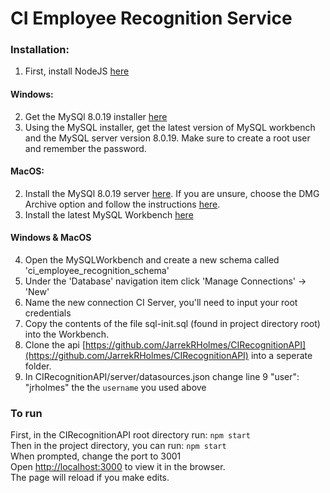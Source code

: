 # CI Employee Recognition Service

### Installation:
1. First, install NodeJS [here](https://nodejs.org/en/download/)

#### Windows:
2. Get the MySQl 8.0.19 installer [here](https://dev.mysql.com/downloads/installer/)
3. Using the MySQL installer, get the latest version of MySQL workbench and the MySQL server version 8.0.19. Make sure to create a root user and remember the password.

#### MacOS:
2. Install the MySQl 8.0.19 server [here](https://dev.mysql.com/downloads/mysql/). If you are unsure, choose the DMG Archive option and follow the instructions [here](https://dev.mysql.com/doc/mysql-osx-excerpt/5.7/en/osx-installation-pkg.html).
3. Install the latest MySQL Workbench [here](https://dev.mysql.com/downloads/workbench/)

#### Windows & MacOS
4. Open the MySQLWorkbench and create a new schema called 'ci_employee_recognition_schema'
5. Under the 'Database' navigation item click 'Manage Connections' -> 'New'
6. Name the new connection CI Server, you'll need to input your root credentials
7. Copy the contents of the file sql-init.sql (found in project directory root) into the Workbench.
8. Clone the api [https://github.com/JarrekRHolmes/CIRecognitionAPI](https://github.com/JarrekRHolmes/CIRecognitionAPI) into a seperate folder.
9. In CIRecognitionAPI/server/datasources.json change line 9 "user": "jrholmes" the the `username` you used above


### To run
First, in the CIRecognitionAPI root directory run: `npm start` <br>
Then in the project directory, you can run: `npm start` <br>
When prompted, change the port to 3001 <br>
Open [http://localhost:3000](http://localhost:3001) to view it in the browser. <br>
The page will reload if you make edits.



